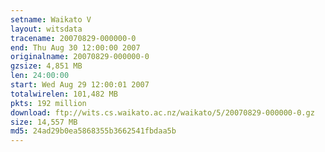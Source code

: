 ```yaml
---
setname: Waikato V
layout: witsdata
tracename: 20070829-000000-0
end: Thu Aug 30 12:00:00 2007
originalname: 20070829-000000-0
gzsize: 4,851 MB
len: 24:00:00
start: Wed Aug 29 12:00:01 2007
totalwirelen: 101,482 MB
pkts: 192 million
download: ftp://wits.cs.waikato.ac.nz/waikato/5/20070829-000000-0.gz
size: 14,557 MB
md5: 24ad29b0ea5868355b3662541fbdaa5b
---
```

